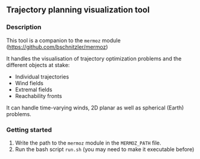 ## Trajectory planning visualization tool

### Description

This tool is a companion to the `mermoz` module (<https://github.com/bschnitzler/mermoz>)

It handles the visualisation of trajectory optimization problems 
and the different objects at stake:
- Individual trajectories
- Wind fields
- Extremal fields
- Reachability fronts

It can handle time-varying winds, 2D planar as well as spherical (Earth)
problems.

### Getting started

1) Write the path to the `mermoz` module in the `MERMOZ_PATH` file.
2) Run the bash script `run.sh` (you may need to make it executable
before)